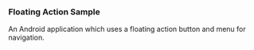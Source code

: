### Floating Action Sample

An Android application which uses a floating action button and menu
for navigation.